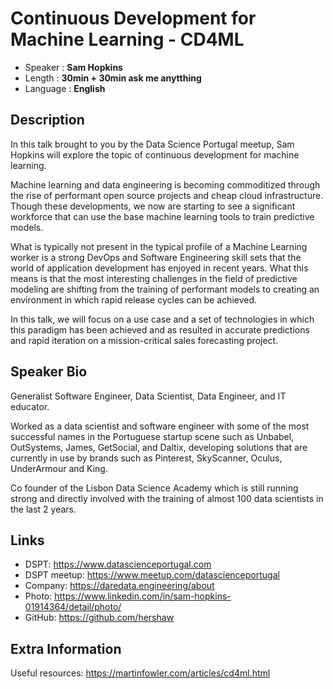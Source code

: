 Continuous Development for Machine Learning - CD4ML
=================================================

* Speaker   : **Sam Hopkins**
* Length    : **30min + 30min ask me anytthing**
* Language  : **English** 

Description
-----------
In this talk brought to you by the Data Science Portugal meetup, Sam Hopkins will explore the topic of continuous development for machine learning. 

Machine learning and data engineering is becoming commoditized through the rise of performant open source projects and cheap cloud infrastructure. Though these developments, we now are starting to see a significant workforce that can use the base machine learning tools to train predictive models. 

What is typically not present in the typical profile of a Machine Learning worker is a strong DevOps and Software Engineering skill sets that the world of application development has enjoyed in recent years. What this means is that the most interesting challenges in the field of predictive modeling are shifting from the training of performant models to creating an environment in which rapid release cycles can be achieved. 

In this talk, we will focus on a use case and a set of technologies in which this paradigm has been achieved and as resulted in accurate predictions and rapid iteration on a mission-critical sales forecasting project.


Speaker Bio
-----------

Generalist Software Engineer, Data Scientist, Data Engineer, and IT educator. 

Worked as a data scientist and software engineer with some of the most successful names in the Portuguese startup scene such as Unbabel, OutSystems, James, GetSocial, and Daltix, developing solutions that are currently in use by brands such as Pinterest, SkyScanner, Oculus, UnderArmour and King.

Co founder of the Lisbon Data Science Academy which is still running strong and directly involved with the training of almost 100 data scientists in the last 2 years.

Links
----
* DSPT: https://www.datascienceportugal.com
* DSPT meetup: https://www.meetup.com/datascienceportugal
* Company: https://daredata.engineering/about
* Photo: https://www.linkedin.com/in/sam-hopkins-01914364/detail/photo/
* GitHub: https://github.com/hershaw

Extra Information
-----------------
Useful resources: https://martinfowler.com/articles/cd4ml.html
